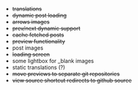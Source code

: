 * ~~translations~~
* ~~dynamic post loading~~
* ~~arrows images~~
* ~~prev/next dynamic support~~
* ~~cache fetched posts~~
* ~~preview functionality~~
* post images
* ~~loading screen~~
* some lightbox for _blank images
* static translations (?)
* ~~move previews to separate git repositories~~
* ~~view source shortcut redirects to github source~~
